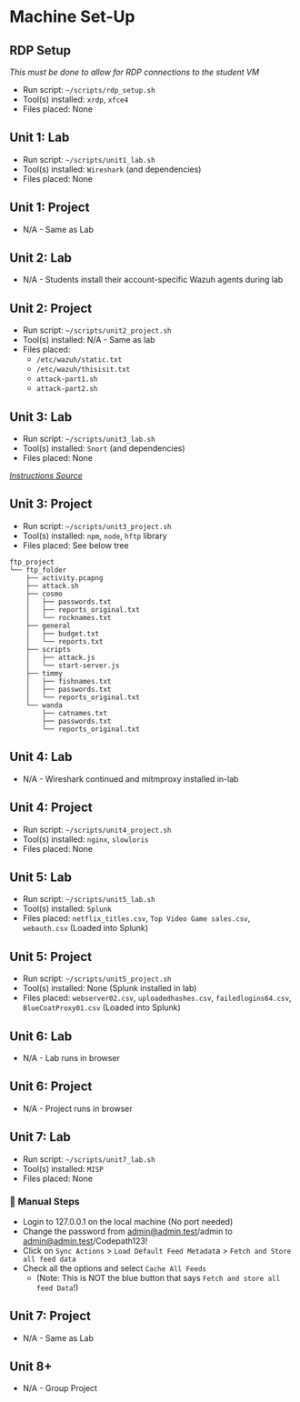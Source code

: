 # Machine Set-Up

## RDP Setup

*This must be done to allow for RDP connections to the student VM*

- Run script: `~/scripts/rdp_setup.sh`
- Tool(s) installed: `xrdp`, `xfce4`
- Files placed: None

## Unit 1: Lab

- Run script: `~/scripts/unit1_lab.sh`
- Tool(s) installed: `Wireshark` (and dependencies)
- Files placed: None

## Unit 1: Project

- N/A - Same as Lab

## Unit 2: Lab

- N/A - Students install their account-specific Wazuh agents during lab

## Unit 2: Project

- Run script: `~/scripts/unit2_project.sh`
- Tool(s) installed: N/A - Same as lab
- Files placed:
  - `/etc/wazuh/static.txt`
  - `/etc/wazuh/thisisit.txt`
  - `attack-part1.sh`
  - `attack-part2.sh`

## Unit 3: Lab

- Run script: `~/scripts/unit3_lab.sh`
- Tool(s) installed: `Snort` (and dependencies)
- Files placed: None

[*Instructions Source*](https://snort-org-site.s3.amazonaws.com/production/document_files/files/000/011/074/original/Snort_3_on_Ubuntu_18_and_20.pdf)

## Unit 3: Project

- Run script: `~/scripts/unit3_project.sh`
- Tool(s) installed: `npm`, `node`, `hftp` library
- Files placed: See below tree

```text
ftp_project
└── ftp_folder
    ├── activity.pcapng
    ├── attack.sh
    ├── cosmo
    │   ├── passwords.txt
    │   ├── reports_original.txt
    │   └── rocknames.txt
    ├── general
    │   ├── budget.txt
    │   └── reports.txt
    ├── scripts
    │   ├── attack.js
    │   └── start-server.js
    ├── timmy
    │   ├── fishnames.txt
    │   ├── passwords.txt
    │   └── reports_original.txt
    └── wanda
        ├── catnames.txt
        ├── passwords.txt
        └── reports_original.txt
```

## Unit 4: Lab

- N/A - Wireshark continued and mitmproxy installed in-lab

## Unit 4: Project

- Run script: `~/scripts/unit4_project.sh`
- Tool(s) installed: `nginx`, `slowloris`
- Files placed: None

## Unit 5: Lab

- Run script: `~/scripts/unit5_lab.sh`
- Tool(s) installed: `Splunk`
- Files placed: `netflix_titles.csv`, `Top Video Game sales.csv`, `webauth.csv` (Loaded into Splunk)

## Unit 5: Project

- Run script: `~/scripts/unit5_project.sh`
- Tool(s) installed: None (Splunk installed in lab)
- Files placed: `webserver02.csv`, `uploadedhashes.csv`, `failedlogins64.csv`, `BlueCoatProxy01.csv` (Loaded into Splunk)

## Unit 6: Lab

- N/A - Lab runs in browser

## Unit 6: Project

- N/A - Project runs in browser

## Unit 7: Lab

- Run script: `~/scripts/unit7_lab.sh`
- Tool(s) installed: `MISP`
- Files placed: None

### 🚨 Manual Steps

- Login to 127.0.0.1 on the local machine (No port needed) 
- Change the password from admin@admin.test/admin to admin@admin.test/Codepath123!
- Click on `Sync Actions` > `Load Default Feed Metadat`a > `Fetch and Store all feed data`
- Check all the options and select `Cache All Feeds` 
  - (Note: This is NOT the blue button that says `Fetch and store all feed Data`!)

## Unit 7: Project

- N/A - Same as Lab

## Unit 8+

- N/A - Group Project
